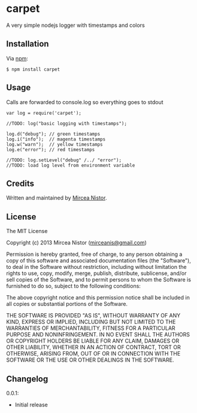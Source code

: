 carpet
========
A very simple nodejs logger with timestamps and colors

## Installation

Via [npm][1]:

    $ npm install carpet

## Usage

Calls are forwarded to console.log so everything goes to stdout

    var log = require('carpet');
    
    //TODO: log("basic logging with timestamps");
    
    log.d("debug"); // green timestamps
    log.i("info");	// magenta timestamps
    log.w("warn");	// yellow timestamps
    log.e("error");	// red timestamps
    
    //TODO: log.setLevel("debug" /../ "error");
    //TODO: load log level from environment variable

## Credits

Written and maintained by [Mircea Nistor][1].

## License

The MIT License

Copyright (c) 2013 Mircea Nistor (mirceanis@gmail.com)

Permission is hereby granted, free of charge, to any person obtaining a copy of this software and associated documentation files (the "Software"), to deal in the Software without restriction, including without limitation the rights to use, copy, modify, merge, publish, distribute, sublicense, and/or sell copies of the Software, and to permit persons to whom the Software is furnished to do so, subject to the following conditions:

The above copyright notice and this permission notice shall be included in all copies or substantial portions of the Software.

THE SOFTWARE IS PROVIDED "AS IS", WITHOUT WARRANTY OF ANY KIND, EXPRESS OR IMPLIED, INCLUDING BUT NOT LIMITED TO THE WARRANTIES OF MERCHANTABILITY, FITNESS FOR A PARTICULAR PURPOSE AND NONINFRINGEMENT. IN NO EVENT SHALL THE AUTHORS OR COPYRIGHT HOLDERS BE LIABLE FOR ANY CLAIM, DAMAGES OR OTHER LIABILITY, WHETHER IN AN ACTION OF CONTRACT, TORT OR OTHERWISE, ARISING FROM, OUT OF OR IN CONNECTION WITH THE SOFTWARE OR THE USE OR OTHER DEALINGS IN THE SOFTWARE.

[1]: mailto:mirceanis@gmail.com

## Changelog

0.0.1:

  - Initial release
